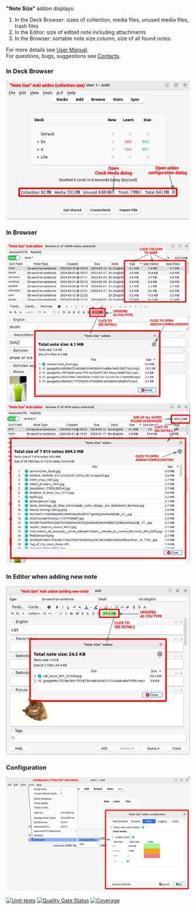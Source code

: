 **"Note Size"** addon displays:

1. In the Deck Browser: sizes of collection, media files, unused media files, trash files
2. In the Editor: size of edited note including attachments
3. In the Browser: sortable note size column, size of all found notes

For more details see
[User Manual](https://github.com/Aleks-Ya/note-size-anki-addon/blob/main/docs/user-manual.md).  
For questions, bugs, suggestions see
[Contacts](https://github.com/Aleks-Ya/note-size-anki-addon/blob/main/docs/contacts.md).

### In Deck Browser

![](https://raw.githubusercontent.com/Aleks-Ya/note-size-anki-addon/main/docs/images/collection-size.png)

### In Browser

![](https://raw.githubusercontent.com/Aleks-Ya/note-size-anki-addon/main/docs/images/edit-note.png)
![](https://raw.githubusercontent.com/Aleks-Ya/note-size-anki-addon/main/docs/images/notes-size.png)

### In Editor when adding new note

![](https://raw.githubusercontent.com/Aleks-Ya/note-size-anki-addon/main/docs/images/add-note.png)

### Configuration

![](https://raw.githubusercontent.com/Aleks-Ya/note-size-anki-addon/main/docs/images/open-config.png)

[![Unit-tests](https://github.com/Aleks-Ya/note-size-anki-addon/actions/workflows/python-app.yml/badge.svg)](https://github.com/Aleks-Ya/note-size-anki-addon/actions/workflows/python-app.yml)
[![Quality Gate Status](https://sonarcloud.io/api/project_badges/measure?project=Aleks-Ya_note-size-anki-addon&metric=alert_status)](https://sonarcloud.io/summary/new_code?id=Aleks-Ya_note-size-anki-addon)
[![Coverage](https://sonarcloud.io/api/project_badges/measure?project=Aleks-Ya_note-size-anki-addon&metric=coverage)](https://sonarcloud.io/summary/new_code?id=Aleks-Ya_note-size-anki-addon)
